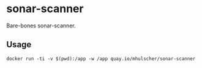 # sonar-scanner 

Bare-bones sonar-scanner.

## Usage
```
docker run -ti -v $(pwd):/app -w /app quay.io/mhulscher/sonar-scanner
```
